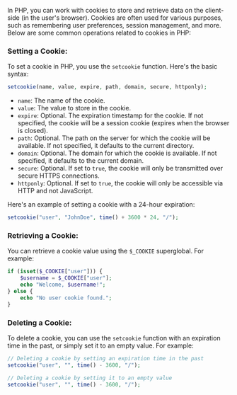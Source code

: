 In PHP, you can work with cookies to store and retrieve data on the client-side (in the user's browser). Cookies are often used for various purposes, such as remembering user preferences, session management, and more. Below are some common operations related to cookies in PHP:

### **Setting a Cookie:**

To set a cookie in PHP, you use the `setcookie` function. Here's the basic syntax:

```php
setcookie(name, value, expire, path, domain, secure, httponly);
```

- `name`: The name of the cookie.
- `value`: The value to store in the cookie.
- `expire`: Optional. The expiration timestamp for the cookie. If not specified, the cookie will be a session cookie (expires when the browser is closed).
- `path`: Optional. The path on the server for which the cookie will be available. If not specified, it defaults to the current directory.
- `domain`: Optional. The domain for which the cookie is available. If not specified, it defaults to the current domain.
- `secure`: Optional. If set to `true`, the cookie will only be transmitted over secure HTTPS connections.
- `httponly`: Optional. If set to `true`, the cookie will only be accessible via HTTP and not JavaScript.

Here's an example of setting a cookie with a 24-hour expiration:

```php
setcookie("user", "JohnDoe", time() + 3600 * 24, "/");
```

### **Retrieving a Cookie:**

You can retrieve a cookie value using the `$_COOKIE` superglobal. For example:

```php
if (isset($_COOKIE["user"])) {
    $username = $_COOKIE["user"];
    echo "Welcome, $username!";
} else {
    echo "No user cookie found.";
}
```

### **Deleting a Cookie:**

To delete a cookie, you can use the `setcookie` function with an expiration time in the past, or simply set it to an empty value. For example:

```php
// Deleting a cookie by setting an expiration time in the past
setcookie("user", "", time() - 3600, "/");

// Deleting a cookie by setting it to an empty value
setcookie("user", "", time() - 3600, "/");
```
